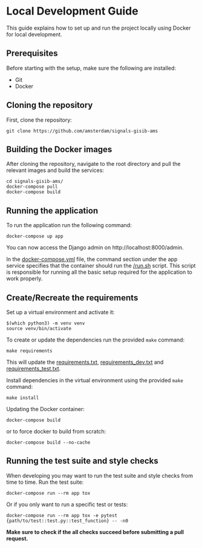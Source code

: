 # Local Development Guide
This guide explains how to set up and run the project locally using Docker for
local development.

## Prerequisites
Before starting with the setup, make sure the following are installed:

- Git
- Docker

## Cloning the repository
First, clone the repository:

```shell
git clone https://github.com/amsterdam/signals-gisib-ams
```

## Building the Docker images
After cloning the repository, navigate to the root directory and pull the
relevant images and build the services:

```shell
cd signals-gisib-ams/
docker-compose pull
docker-compose build
```

## Running the application
To run the application run the following command:
```shell
docker-compose up app
```

You can now access the Django admin on http://localhost:8000/admin.

In the [docker-compose.yml](../docker-compose.yml) file, the command section
under the app service specifies that the container should run the
[/run.sh](../docker-compose/run.sh) script. This script is responsible for
running all the basic setup required for the application to work properly.

## Create/Recreate the requirements

Set up a virtual environment and activate it:

```shell
$(which python3) -m venv venv
source venv/bin/activate
```

To create or update the dependencies run the provided `make` command:

```shell
make requirements
```

This will update the [requirements.txt](../app/requirements/requirements.txt), 
[requirements_dev.txt](../app/requirements/requirements_dev.txt) and 
[requirements_test.txt](../app/requirements/requirements_test.txt).

Install dependencies in the virtual environment using the provided `make` command:

```shell
make install
```

Updating the Docker container:

```shell
docker-compose build
```

or to force docker to build from scratch:

```shell
docker-compose build --no-cache
```

## Running the test suite and style checks
When developing you may want to run the test suite and style checks from time
to time. Run the test suite:

```shell
docker-compose run --rm app tox
```

Or if you only want to run a specific test or tests:

```shell
docker-compose run --rm app tox -e pytest {path/to/test::test.py::test_function} -- -n0
```

**Make sure to check if the all checks succeed before submitting a pull request.**
